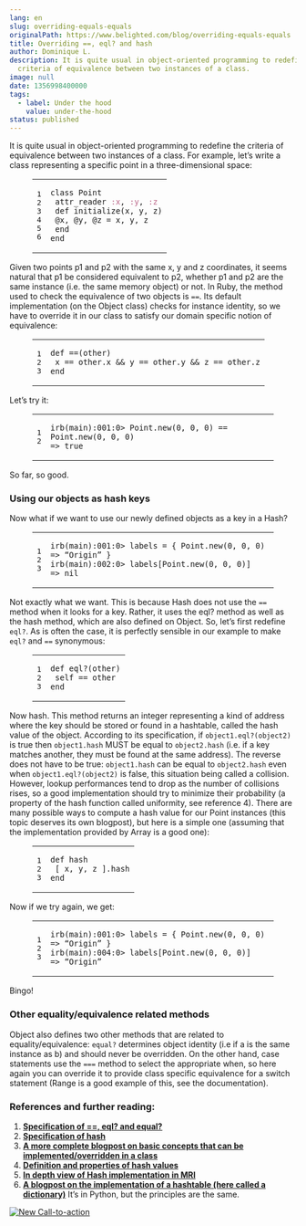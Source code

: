```yaml
---
lang: en
slug: overriding-equals-equals
originalPath: https://www.belighted.com/blog/overriding-equals-equals
title: Overriding ==, eql? and hash
author: Dominique L.
description: It is quite usual in object-oriented programming to redefine the
  criteria of equivalence between two instances of a class.
image: null
date: 1356998400000
tags:
  - label: Under the hood
    value: under-the-hood
status: published
---
```

It is quite usual in object-oriented programming to redefine the criteria of equivalence between two instances of a class. For example, let’s write a class representing a specific point in a three-dimensional space:

<figure class="code"><div class="highlight"><table><tbody><tr><td class="gutter"><pre class="line-numbers"><span class="line-number">1</span>
<span class="line-number">2</span>
<span class="line-number">3</span>
<span class="line-number">4</span>
<span class="line-number">5</span>
<span class="line-number">6</span>
</pre></td><td class="code"><pre><code class="ruby"><span class="line"><span class="k"><span class="class"><span class="keyword">class</span></span></span><span class="class"> <span class="nc"><span class="title">Point</span></span></span><span class="nc"></span>
</span><span class="line"> <span class="kp">attr_reader</span> <span class="ss"><span class="symbol">:x</span></span><span class="p">,</span> <span class="ss"><span class="symbol">:y</span></span><span class="p">,</span> <span class="ss"><span class="symbol">:z</span></span>
</span><span class="line"> <span class="k"><span class="function"><span class="keyword">def</span></span></span><span class="function"> <span class="nf"><span class="title">initialize</span></span><span class="p"><span class="params">(</span></span><span class="params"><span class="n">x</span><span class="p">,</span> <span class="n">y</span><span class="p">,</span> <span class="n">z</span><span class="p">)</span></span><span class="p"></span></span><span class="p"></span>
</span><span class="line"> <span class="vi"><span class="variable">@x</span></span><span class="p">,</span> <span class="vi"><span class="variable">@y</span></span><span class="p">,</span> <span class="vi"><span class="variable">@z</span></span> <span class="o">=</span> <span class="n">x</span><span class="p">,</span> <span class="n">y</span><span class="p">,</span> <span class="n">z</span>
</span><span class="line"> <span class="k"><span class="keyword">end</span></span>
</span><span class="line"><span class="k"><span class="keyword">end</span></span>
</span></code></pre></td></tr></tbody></table></div></figure>

Given two points p1 and p2 with the same x, y and z coordinates, it seems natural that p1 be considered equivalent to p2, whether p1 and p2 are the same instance (i.e. the same memory object) or not. In Ruby, the method used to check the equivalence of two objects is `==`. Its default implementation (on the Object class) checks for instance identity, so we have to override it in our class to satisfy our domain specific notion of equivalence:

<figure class="code"><div class="highlight"><table><tbody><tr><td class="gutter"><pre class="line-numbers"><span class="line-number">1</span>
<span class="line-number">2</span>
<span class="line-number">3</span>
</pre></td><td class="code"><pre><code class="ruby"><span class="line"><span class="k"><span class="function"><span class="keyword">def</span></span></span><span class="function"> <span class="nf"><span class="title">==</span></span><span class="p"><span class="params">(</span></span><span class="params"><span class="n">other</span><span class="p">)</span></span><span class="p"></span></span><span class="p"></span>
</span><span class="line"> <span class="n">x</span> <span class="o">==</span> <span class="n">other</span><span class="o">.</span><span class="n">x</span> <span class="o">&amp;&amp;</span> <span class="n">y</span> <span class="o">==</span> <span class="n">other</span><span class="o">.</span><span class="n">y</span> <span class="o">&amp;&amp;</span> <span class="n">z</span> <span class="o">==</span> <span class="n">other</span><span class="o">.</span><span class="n">z</span>
</span><span class="line"><span class="k"><span class="keyword">end</span></span>
</span></code></pre></td></tr></tbody></table></div></figure>

Let’s try it:

<figure class="code"><div class="highlight"><table><tbody><tr><td class="gutter"><pre class="line-numbers"><span class="line-number">1</span>
<span class="line-number">2</span>
</pre></td><td class="code"><pre><code class="ruby"><span class="line"><span class="n">irb</span><span class="p">(</span><span class="n">main</span><span class="p">)<span class="symbol">:</span></span><span class="mo"><span class="number">001</span></span><span class="p"><span class="symbol">:</span></span><span class="mi"><span class="number">0</span></span><span class="o">&gt;</span> <span class="no"><span class="constant">Point</span></span><span class="o">.</span><span class="n">new</span><span class="p">(</span><span class="mi"><span class="number">0</span></span><span class="p">,</span> <span class="mi"><span class="number">0</span></span><span class="p">,</span> <span class="mi"><span class="number">0</span></span><span class="p">)</span> <span class="o">==</span> <span class="no"><span class="constant">Point</span></span><span class="o">.</span><span class="n">new</span><span class="p">(</span><span class="mi"><span class="number">0</span></span><span class="p">,</span> <span class="mi"><span class="number">0</span></span><span class="p">,</span> <span class="mi"><span class="number">0</span></span><span class="p">)</span>
</span><span class="line"><span class="o">=&gt;</span> <span class="kp"><span class="keyword">true</span></span>
</span></code></pre></td></tr></tbody></table></div></figure>

So far, so good.

### Using our objects as hash keys

Now what if we want to use our newly defined objects as a key in a Hash?

<figure class="code"><div class="highlight"><table><tbody><tr><td class="gutter"><pre class="line-numbers"><span class="line-number">1</span>
<span class="line-number">2</span>
<span class="line-number">3</span>
</pre></td><td class="code"><pre><code class="ruby"><span class="line"><span class="n">irb</span><span class="p">(</span><span class="n">main</span><span class="p">)<span class="symbol">:</span></span><span class="mo"><span class="number">001</span></span><span class="p"><span class="symbol">:</span></span><span class="mi"><span class="number">0</span></span><span class="o">&gt;</span> <span class="n">labels</span> <span class="o">=</span> <span class="p">{</span> <span class="no"><span class="constant">Point</span></span><span class="o">.</span><span class="n">new</span><span class="p">(</span><span class="mi"><span class="number">0</span></span><span class="p">,</span> <span class="mi"><span class="number">0</span></span><span class="p">,</span> <span class="mi"><span class="number">0</span></span><span class="p">)</span> <span class="o">=&gt;</span> <span class="err">“</span><span class="no"><span class="constant">Origin</span></span><span class="err">”</span> <span class="p">}</span>
</span><span class="line"><span class="n">irb</span><span class="p">(</span><span class="n">main</span><span class="p">)<span class="symbol">:</span></span><span class="mo"><span class="number">002</span></span><span class="p"><span class="symbol">:</span></span><span class="mi"><span class="number">0</span></span><span class="o">&gt;</span> <span class="n">labels</span><span class="o">[</span><span class="no"><span class="constant">Point</span></span><span class="o">.</span><span class="n">new</span><span class="p">(</span><span class="mi"><span class="number">0</span></span><span class="p">,</span> <span class="mi"><span class="number">0</span></span><span class="p">,</span> <span class="mi"><span class="number">0</span></span><span class="p">)</span><span class="o">]</span>
</span><span class="line"><span class="o">=&gt;</span> <span class="kp"><span class="keyword">nil</span></span>
</span></code></pre></td></tr></tbody></table></div></figure>

Not exactly what we want. This is because Hash does not use the `==` method when it looks for a key. Rather, it uses the eql? method as well as the hash method, which are also defined on Object. So, let’s first redefine `eql?`. As is often the case, it is perfectly sensible in our example to make `eql?` and `==` synonymous:

<figure class="code"><div class="highlight"><table><tbody><tr><td class="gutter"><pre class="line-numbers"><span class="line-number">1</span>
<span class="line-number">2</span>
<span class="line-number">3</span>
</pre></td><td class="code"><pre><code class="ruby"><span class="line"><span class="k"><span class="function"><span class="keyword">def</span></span></span><span class="function"> <span class="nf"><span class="title">eql?</span></span><span class="p"><span class="params">(</span></span><span class="params"><span class="n">other</span><span class="p">)</span></span><span class="p"></span></span><span class="p"></span>
</span><span class="line"> <span class="nb"><span class="keyword">self</span></span> <span class="o">==</span> <span class="n">other</span>
</span><span class="line"><span class="k"><span class="keyword">end</span></span>
</span></code></pre></td></tr></tbody></table></div></figure>

Now hash. This method returns an integer representing a kind of address where the key should be stored or found in a hashtable, called the hash value of the object. According to its specification, if `object1.eql?(object2)` is true then `object1.hash` MUST be equal to `object2.hash` (i.e. if a key matches another, they must be found at the same address). The reverse does not have to be true: `object1.hash` can be equal to `object2.hash` even when `object1.eql?(object2)` is false, this situation being called a collision. However, lookup performances tend to drop as the number of collisions rises, so a good implementation should try to minimize their probability (a property of the hash function called uniformity, see reference 4). There are many possible ways to compute a hash value for our Point instances (this topic deserves its own blogpost), but here is a simple one (assuming that the implementation provided by Array is a good one):

<figure class="code"><div class="highlight"><table><tbody><tr><td class="gutter"><pre class="line-numbers"><span class="line-number">1</span>
<span class="line-number">2</span>
<span class="line-number">3</span>
</pre></td><td class="code"><pre><code class="ruby"><span class="line"><span class="k"><span class="function"><span class="keyword">def</span></span></span><span class="function"> <span class="nf"><span class="title">hash</span></span></span><span class="nf"></span>
</span><span class="line"> <span class="o">[</span> <span class="n">x</span><span class="p">,</span> <span class="n">y</span><span class="p">,</span> <span class="n">z</span> <span class="o">].</span><span class="n">hash</span>
</span><span class="line"><span class="k"><span class="keyword">end</span></span>
</span></code></pre></td></tr></tbody></table></div></figure>

Now if we try again, we get:

<figure class="code"><div class="highlight"><table><tbody><tr><td class="gutter"><pre class="line-numbers"><span class="line-number">1</span>
<span class="line-number">2</span>
<span class="line-number">3</span>
</pre></td><td class="code"><pre><code class="ruby"><span class="line"><span class="n">irb</span><span class="p">(</span><span class="n">main</span><span class="p">)<span class="symbol">:</span></span><span class="mo"><span class="number">001</span></span><span class="p"><span class="symbol">:</span></span><span class="mi"><span class="number">0</span></span><span class="o">&gt;</span> <span class="n">labels</span> <span class="o">=</span> <span class="p">{</span> <span class="no"><span class="constant">Point</span></span><span class="o">.</span><span class="n">new</span><span class="p">(</span><span class="mi"><span class="number">0</span></span><span class="p">,</span> <span class="mi"><span class="number">0</span></span><span class="p">,</span> <span class="mi"><span class="number">0</span></span><span class="p">)</span> <span class="o">=&gt;</span> <span class="err">“</span><span class="no"><span class="constant">Origin</span></span><span class="err">”</span> <span class="p">}</span>
</span><span class="line"><span class="n">irb</span><span class="p">(</span><span class="n">main</span><span class="p">)<span class="symbol">:</span></span><span class="mo"><span class="number">004</span></span><span class="p"><span class="symbol">:</span></span><span class="mi"><span class="number">0</span></span><span class="o">&gt;</span> <span class="n">labels</span><span class="o">[</span><span class="no"><span class="constant">Point</span></span><span class="o">.</span><span class="n">new</span><span class="p">(</span><span class="mi"><span class="number">0</span></span><span class="p">,</span> <span class="mi"><span class="number">0</span></span><span class="p">,</span> <span class="mi"><span class="number">0</span></span><span class="p">)</span><span class="o">]</span>
</span><span class="line"><span class="o">=&gt;</span> <span class="err">“</span><span class="no"><span class="constant">Origin</span></span><span class="err">”</span>
</span></code></pre></td></tr></tbody></table></div></figure>

Bingo!

### Other equality/equivalence related methods

Object also defines two other methods that are related to equality/equivalence: `equal?` determines object identity (i.e if a is the same instance as b) and should never be overridden. On the other hand, case statements use the `===` method to select the appropriate when, so here again you can override it to provide class specific equivalence for a switch statement (Range is a good example of this, see the documentation).

### References and further reading:

1.  **[Specification of ==, eql? and equal?](https://ruby-doc.org/core-1.9.3/Object.html#method-i-eql-3F)**
2.  **[Specification of hash](https://ruby-doc.org/core-1.9.3/Object.html#method-i-hash)**
3.  **[A more complete blogpost on basic concepts that can be implemented/overridden in a class](https://blog.rubybestpractices.com/posts/rklemme/018-Complete_Class.html)**
4.  **[Definition and properties of hash values](https://en.wikipedia.org/wiki/Hash_value)**
5.  **[In depth view of Hash implementation in MRI](https://edwinmeyer.com/Release_Integrated_RHG_09_10_2008/chapter03.html)**
6.  **[A blogpost on the implementation of a hashtable (here called a dictionary)](https://www.laurentluce.com/posts/python-dictionary-implementation/)** It’s in Python, but the principles are the same.

[![New Call-to-action](https://no-cache.hubspot.com/cta/default/1684659/fb3606cc-cc1b-47d0-ae85-2c9f69837fe2.png)](https://cta-redirect.hubspot.com/cta/redirect/1684659/fb3606cc-cc1b-47d0-ae85-2c9f69837fe2)